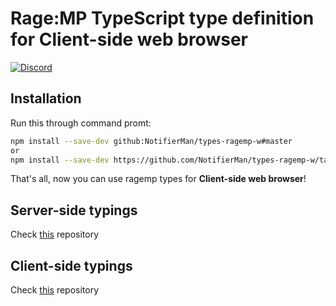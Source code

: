 # Rage:MP TypeScript type definition for Client-side web browser

[![Discord](https://discordapp.com/api/guilds/183979885788659713/widget.png)](https://discord.gg/A5exBRX)

## Installation

Run this through command promt:

``` bash
npm install --save-dev github:NotifierMan/types-ragemp-w#master
or
npm install --save-dev https://github.com/NotifierMan/types-ragemp-w/tarball/master
```

That's all, now you can use ragemp types for **Client-side web browser**!

## Server-side typings

Check [this](https://github.com/CocaColaBear/types-ragemp-s) repository

## Client-side typings

Check [this](https://github.com/CocaColaBear/types-ragemp-c) repository
